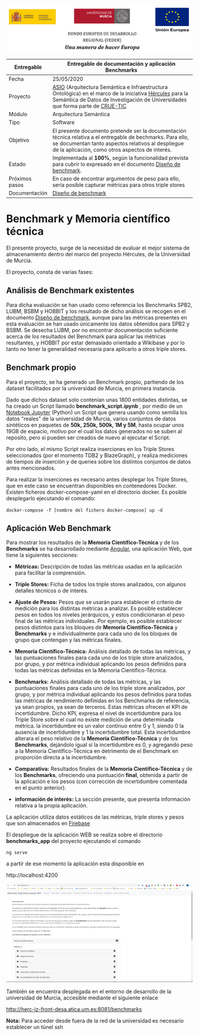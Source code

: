 
![logo](../images/logos_feder.png)

| Entregable     | Entregable de documentación y aplicación Benchmarks          |
| -------------- | ------------------------------------------------------------ |
| Fecha          | 25/05/2020                                                   |
| Proyecto       | [ASIO](https://www.um.es/web/hercules/proyectos/asio) (Arquitectura Semántica e Infraestructura Ontológica) en el marco de la iniciativa [Hércules](https://www.um.es/web/hercules/) para la Semántica de Datos de Investigación de Universidades que forma parte de [CRUE-TIC](http://www.crue.org/SitePages/ProyectoHercules.aspx) |
| Módulo         | Arquitectura Semántica                                       |
| Tipo           | Software                                                     |
| Objetivo       | El presente documento pretende ser la documentación técnica relativa a el entregable de bechmarks. Para ello, se documentan tanto aspectos relativos al despliegue de la aplicación, como otros aspectos de interés. |
| Estado         | Implementada al **100%**, según la funcionalidad prevista para cubrir lo expresado en el documento [Diseño de benchmark](https://github.com/HerculesCRUE/ib-asio-docs-/blob/master/arquitectura_semantica/benchmark/Dise%C3%B1o%20de%20Bechmark%20proyecto%20ASIO.md). |
| Próximos pasos | En caso de encontrar argumentos de peso para ello, seria posible capturar métricas para otros triple stores |
| Documentación  | [Diseño de benchmark](https://github.com/HerculesCRUE/ib-asio-docs-/blob/master/arquitectura_semantica/benchmark/Dise%C3%B1o%20de%20Bechmark%20proyecto%20ASIO.md) |

# Benchmark y Memoria científico técnica

El presente proyecto, surge de la necesidad de evaluar el mejor sistema de almacenamiento dentro del marco del proyecto Hércules, de la Universidad de Murcia.

El proyecto, consta de varias fases:

## Análisis de  Benchmark existentes 

Para dicha evaluación se han usado como referencia los Benchmarks SPB2, LUBM, BSBM y HOBBIT y los resultado de dicho análisis se recogen en el documento [Diseño de benchmark](https://github.com/HerculesCRUE/ib-asio-docs-/blob/master/arquitectura_semantica/benchmark/Dise%C3%B1o%20de%20Bechmark%20proyecto%20ASIO.md), aunque para las métricas presentes en esta evaluación se han usado únicamente los datos obtenidos para SPB2 y BSBM. Se desecha LUBM, por no encontrar documentación suficiente acerca de los resultados del Benchmark para aplicar las métricas resultantes, y HOBBIT por estar demasiado orientado a Wikibase y por lo tanto no tener la generalidad necesaria para aplicarlo a otros triple stores.

## Benchmark propio

Para el proyecto, se ha generado un Benchmark propio, partiendo de los dataset facilitados por la universidad de Murcia, en primera instancia.

Dado que dichos dataset solo contenían unas 1800  entidades distintas, se ha creado un Script llamado **benchmark_script.ipynb** , por medio de un [Notebook Jupyter](https://jupyter.org/) (Python) un Script que genera usando como semilla los datos "reales" de la universidad de Murcia, varios conjuntos de datos sintéticos en paquetes de **50k, 250k, 500k, 1M y 5M**, hasta ocupar unos 19GB de espacio, motivo por el cual los datos generados no se suben al reposito, pero si pueden ser creados de nuevo al ejecutar el Script.

Por otro lado, el mismo Script realiza inserciones en los Triple Stores seleccionados (por el momento TDB2 y BlazeGraph), y realiza mediciones de tiempos de inserción y de queries sobre los distintos conjuntos de datos antes mencionados.

 Para realizar la inserciones es necesario antes desplegar los Triple Stores, que en este caso se encuentran disponibles en contenedores Docker. Existen ficheros docker-compose-yaml en el directorio docker. Es posible desplegarlo ejecutando el comando:

`docker-compose -f [nombre del fichero docker-compose] up -d`

## Aplicación Web  Benchmark

Para mostrar los resultados de la **Memoria Científico-Técnica** y de los **Benchmarks** se ha desarrollado mediante [Angular](https://angular.io/), una aplicación Web, que tiene la siguientes secciones:

- **Métricas:** Descripción de todas las  métricas usadas en la aplicación para facilitar la comprensión.
- **Triple Stores:** Ficha de todos los triple stores analizados, con algunos detalles técnicos o de interés.
- **Ajuste de Pesos:** Pesos que se usarán para establecer el criterio de medición para los distintas métricas a analizar. Es posible establecer pesos en todos los niveles jerárquicos, y estos condicionaran el peso final de las métricas individuales. Por ejemplo, es posible establecer pesos distintos para los bloques de **Memoria Científico-Técnica** y  **Benchmarks** y e individualmente para cada uno de los bloques de grupo que contengan y las métricas finales.
- **Memoria Científico-Técnica:** Análisis detallado de todas las métricas, y las puntuaciones finales para cada uno de los triple store analizados, por grupo, y por métrica individual aplicando los pesos definidos para todas las métricas definidas en la Memoria Científico-Técnica. 
- **Benchmarks:** Análisis detallado de todas las métricas, y las puntuaciones finales para cada uno de los triple store analizados, por grupo, y por métrica individual aplicando los pesos definidos para todas las métricas de rendimiento definidas en los Benchmarks de referencia, ya sean propios, ya sean de terceros. Estas métricas ofrecen el KPI de incertidumbre. Dicho KPI, expresa el nivel de incertidumbre para los Triple Store sobre el cual no existe medición de una determinada métrica. la incertidumbre es un valor continuo entre 0 y 1, siendo 0 la ausencia de incertidumbre y 1 la incertidumbre total.  Esta incertidumbre alterara el peso relativo de la  **Memoria Científico-Técnica** y de los **Benchmarks**, dejándolo igual si la incertidumbre es 0, y agregando peso a la Memoria Científico-Técnica en detrimento de el Benchmark en proporción directa a la incertidumbre. 
- **Comparativa:** Resultados finales de la **Memoria Científico-Técnica** y de los **Benchmarks**, ofreciendo una puntuación **final**, obtenida a partir de la aplicación e los pesos (con corrección de incertidumbre comentada en el punto anterior).

- **información de interés:** La sección presente, que presenta información relativa a la propia aplicación.

La aplicación utiliza datos estáticos de las métricas, triple stores y pesos que son almacenados en [Firebase](https://firebase.google.com/?hl=es-419&gclid=CjwKCAjwqdn1BRBREiwAEbZcR--AmuzsqveCwu9u_zeQvlK08A3_eHAp50tAvvIf72rsYv9OgwSEGhoCjkoQAvD_BwE)

El despliegue de la aplicación WEB se realiza sobre el directorio **benchmarks_app** del proyecto ejecutando el comando 

```
ng serve
```

 a partir de ese momento la aplicación esta disponible en 

http://localhost:4200

![image-20200525074916076](./images/app.png)

También se encuentra desplegada en el entorno de desarrollo de la universidad de Murcia, accesible mediante el siguiente enlace

http://herc-iz-front-desa.atica.um.es:8081/benchmarks

**Nota:** Para acceder desde fuera de la red de la universidad es necesario establecer un túnel ssh

